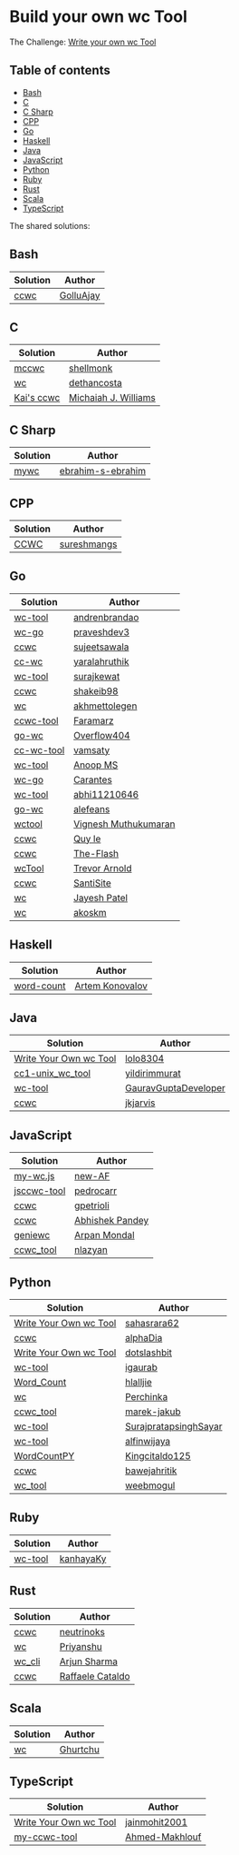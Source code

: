 # Build your own wc Tool

The Challenge: [Write your own wc Tool](https://codingchallenges.fyi/challenges/challenge-wc)

## Table of contents
* [Bash](#bash)
* [C](#c)
* [C Sharp](#c-sharp)
* [CPP](#cpp)
* [Go](#go)
* [Haskell](#haskell)
* [Java](#java)
* [JavaScript](#javascript)
* [Python](#python)
* [Ruby](#ruby)
* [Rust](#rust)
* [Scala](#scala)
* [TypeScript](#typescript)

The shared solutions:

## Bash
| Solution | Author |
|----------|--------|
| [ccwc](https://github.com/GolluAjay/codeChallenges/tree/main/write_your_own_wc_tool) | [GolluAjay](https://github.com/GolluAjay) |

## C
| Solution | Author |
|----------|--------|
| [mccwc](https://github.com/shellmonk/mccwc) | [shellmonk](https://github.com/shellmonk) |
| [wc](https://github.com/dethancosta/ccwc) | [dethancosta](https://github.com/dethancosta) |
| [Kai's ccwc](https://github.com/CaiCanCode/ccwc) | [Michaiah J. Williams](https://github.com/CaiCanCode) |

## C Sharp
| Solution | Author |
|----------|--------|
| [mywc](https://github.com/ebrahim-s-ebrahim/mywc) | [ebrahim-s-ebrahim](https://github.com/ebrahim-s-ebrahim) |

## CPP
| Solution | Author |
|----------|--------|
| [CCWC](https://github.com/sureshmangs/Build-Your-Own-X/tree/main/ccwc/C%2B%2B) | [sureshmangs](https://github.com/sureshmangs) |

## Go
| Solution | Author |
|----------|--------|
| [wc-tool](https://github.com/andrenbrandao/wc-tool) | [andrenbrandao](https://github.com/andrenbrandao) |
| [wc-go](https://github.com/praveshdev3/wc-go) | [praveshdev3](https://github.com/praveshdev3/) |
| [ccwc](https://github.com/sujeetsawala/ccwc) | [sujeetsawala](https://github.com/sujeetsawala) |
| [cc-wc](https://github.com/yaralahruthik/cc-wc) | [yaralahruthik](https://github.com/yaralahruthik) |
| [wc-tool](https://github.com/surajkewat/wc-tool) | [surajkewat](https://github.com/surajkewat) |
| [ccwc](https://github.com/shakeib98/ccwc) | [shakeib98](https://github.com/shakeib98) |
| [wc](https://github.com/akhmettolegen/wc) | [akhmettolegen](https://github.com/akhmettolegen) |
| [ccwc-tool](https://github.com/faramarzaf/ccwc-tool) | [Faramarz](https://github.com/faramarzaf) |
| [go-wc](https://github.com/Overflow404/go-wc) | [Overflow404](https://github.com/Overflow404) |
| [cc-wc-tool](https://github.com/vamsaty/cc-wc-tool) | [vamsaty](https://github.com/vamsaty) |
| [wc-tool](https://gitlab.com/coderanoopms/wc-tool) | [Anoop MS](https://gitlab.com/coderanoopms) |
| [wc-go](https://github.com/carantes/wc-go) | [Carantes](https://github.com/carantes) |
| [wc-tool](https://github.com/abhi11210646/wc-tool) | [abhi11210646](https://github.com/abhi11210646) |
| [go-wc](https://github.com/alefeans/go-wc) | [alefeans](https://github.com/alefeans) |
| [wctool](https://github.com/vigneshm243/CodingChallenges/tree/main/wctool) | [Vignesh Muthukumaran](https://github.com/vigneshm243) |
| [ccwc](https://github.com/elq81hc/coding-challenges/tree/master/wc_tool) | [Quy le](https://github.com/elq81hc) |
| [ccwc](https://github.com/The-Flash/ccwc) | [The-Flash](https://github.com/The-Flash) |
| [wcTool](https://github.com/tlarnold10/coding-challenges/tree/main/wcTool) | [Trevor Arnold](https://github.com/tlarnold10) |
| [ccwc](https://github.com/SantiSite/ccwc) | [SantiSite](https://github.com/SantiSite) |
| [wc](https://github.com/codeghoul/coding-challenges/tree/main/01_wc) | [Jayesh Patel](https://github.com/codeghoul) |
| [wc](https://github.com/akoskm/ccwc) | [akoskm](https://github.com/akoskm) |

## Haskell
| Solution | Author |
|----------|--------|
| [word-count](https://github.com/izebit/coding-challenges/tree/master/1-word-count) | [Artem Konovalov](https://github.com/izebit) |

## Java
| Solution | Author |
|----------|--------|
| [Write Your Own wc Tool](https://github.com/lolo8304/coding-challenge/tree/main/no-1) | [lolo8304 ](https://github.com/lolo8304) |
| [cc1-unix_wc_tool](https://github.com/yildirimmurat/cc1-unix_wc_tool) | [yildirimmurat](https://github.com/yildirimmurat) |
| [wc-tool](https://github.com/GauravGuptaDeveloper/Coding-Challenges/tree/wc-tool/wc-tool) | [GauravGuptaDeveloper](https://github.com/GauravGuptaDeveloper) |
| [ccwc](https://github.com/jkjarvis/John_crickett_coding_challenges/tree/main/challenge_1_wc) | [jkjarvis](https://github.com/jkjarvis) |

## JavaScript
| Solution | Author |
|----------|--------|
| [my-wc.js](https://github.com/new-AF/my-wc.js) | [new-AF](https://github.com/new-AF) |
| [jsccwc-tool](https://github.com/pedrocarr/jsccwc-tool) | [pedrocarr](https://github.com/pedrocarr) |
| [ccwc](https://github.com/gpetrioli/coding-challenges/tree/main/challenge-1-wc-command) | [gpetrioli](https://github.com/gpetrioli) |
| [ccwc](https://github.com/abhie16/wc-cmnd-clone) | [Abhishek Pandey](https://github.com/abhie16) |
| [geniewc](https://github.com/arp99/Geniewc) | [Arpan Mondal](https://github.com/arp99) |
| [ccwc_tool](https://github.com/nlazyan/coding-challenges/tree/main/01_ccwc_tool) | [nlazyan](https://github.com/nlazyan) |

## Python
| Solution | Author |
|----------|--------|
| [Write Your Own wc Tool](https://github.com/sahasrara62/codingchallenges.fyi/tree/main/word_count) | [sahasrara62](https://github.com/sahasrara62/) |
| [ccwc](https://github.com/alphaDia/ccwc) | [alphaDia](https://github.com/alphaDia/) |
| [Write Your Own wc Tool](https://github.com/dotslashbit/coding-challenges/tree/main/write_your_own_wc_tool) | [dotslashbit](https://github.com/dotslashbit) |
| [wc-tool](https://github.com/igaurab/cc/tree/main/wc-tool) | [igaurab](https://github.com/igaurab) |
| [Word_Count](https://github.com/hlalljie/Word_Count) | [hlalljie](https://github.com/hlalljie) |
| [wc](https://github.com/Perchinka/WC-coding-challenges) | [Perchinka](https://github.com/Perchinka) |
| [ccwc_tool](https://github.com/marek-jakub/ccwc_tool) | [marek-jakub](https://github.com/marek-jakub) |
| [wc-tool](https://github.com/SurajpratapsinghSayar/wc-tool) | [SurajpratapsinghSayar](https://github.com/SurajpratapsinghSayar) |
| [wc-tool](https://github.com/alfinwijaya/wc-tool) | [alfinwijaya](https://github.com/alfinwijaya) |
| [WordCountPY](https://github.com/Kingcitaldo125/WordCountPY) | [Kingcitaldo125](https://github.com/Kingcitaldo125) |
| [ccwc](https://github.com/bawejahritik/cli---word-count-tool) | [bawejahritik](https://github.com/bawejahritik) |
| [wc_tool](https://github.com/WeebMogul/Coding-Challenges-solutions/tree/main/Challenge%201%20-%20wc%20tool) | [weebmogul](https://github.com/WeebMogul) |

## Ruby
| Solution | Author |
|----------|--------|
| [wc-tool](https://github.com/kanhayaKy/wc-tool) | [kanhayaKy](https://github.com/kanhayaKy) |

## Rust
| Solution | Author |
|----------|--------|
| [ccwc](https://github.com/neutrinoks/CodingChallenge/tree/main/ccwc) | [neutrinoks](https://github.com/neutrinoks) |
| [wc](https://github.com/indierusty/wc) | [Priyanshu](https://github.com/indierusty) |
| [wc_cli](https://github.com/arjunsharma-dev1/wc_cli) | [Arjun Sharma](https://github.com/arjunsharma-dev1) |
| [ccwc](https://github.com/farmeroy/coding-challenges-rust/tree/master/ccww) | [Raffaele Cataldo](https://github.com/farmeroy) |

## Scala
| Solution | Author |
|----------|--------|
| [wc](https://github.com/Ghurtchu/wc) | [Ghurtchu](https://github.com/Ghurtchu/wc) |

## TypeScript
| Solution | Author |
|----------|--------|
| [Write Your Own wc Tool](https://github.com/jainmohit2001/coding-challenges/tree/master/src/1) | [jainmohit2001](https://github.com/jainmohit2001/) |
| [my-ccwc-tool](https://github.com/ahmed22362/weekly-coding-challenges/tree/main/01_Build_your_own_wc) | [Ahmed-Makhlouf](https://github.com/ahmed22362) |